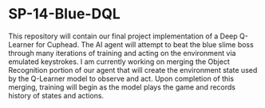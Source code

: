 # SP-14-Blue-DQL
This repository will contain our final project implementation of a Deep Q-Learner for Cuphead. The AI agent will attempt to beat the blue slime boss through many iterations of training and acting on the environment via emulated keystrokes.
I am currently working on merging the Object Recognition portion of our agent that will create the environment state used by the Q-Learner model to observe and act.
Upon completion of this merging, training will begin as the model plays the game and records history of states and actions. 
